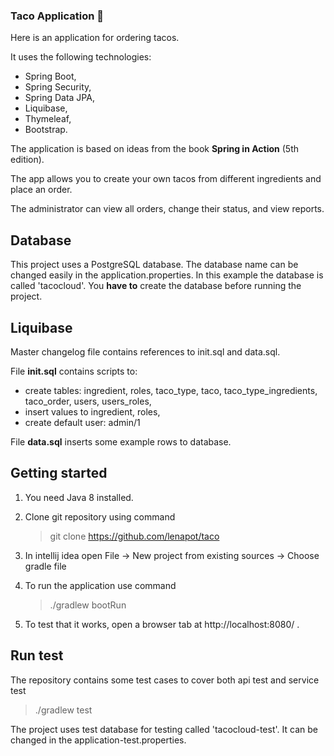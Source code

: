 ### Taco Application 🌮
Here is an application for ordering tacos.

It uses the following technologies:
- Spring Boot,
- Spring Security,
- Spring Data JPA,
- Liquibase,
- Thymeleaf,
- Bootstrap.

The application is based on ideas from the book **Spring in Action** (5th edition).

The app allows you to create your own tacos from different ingredients and place an order.

The administrator can view all orders, change their status, and view reports.

## Database

This project uses a PostgreSQL database. The database name can be changed easily in the application.properties.
In this example the database is called 'tacocloud'.
You **have to** create the database before running the project.

## Liquibase

Master changelog file contains references to init.sql and data.sql.

File **init.sql** contains scripts to:
   - create tables: ingredient, roles, taco_type, taco, taco_type_ingredients, taco_order, users, users_roles, 
   - insert values to ingredient, roles, 
   - create default user: admin/1
   
File **data.sql** inserts some example rows to database.

## Getting started

1) You need Java 8 installed.

2) Clone git repository using command
    > git clone https://github.com/lenapot/taco

3) In intellij idea open File -> New project from existing sources -> Choose gradle file

4) To run the application use command
	> ./gradlew bootRun

5) To test that it works, open a browser tab at http://localhost:8080/ .

## Run test
The repository contains some test cases to cover both api test and service test
> ./gradlew test

The project uses test database for testing called 'tacocloud-test'. It can be changed in the application-test.properties.

